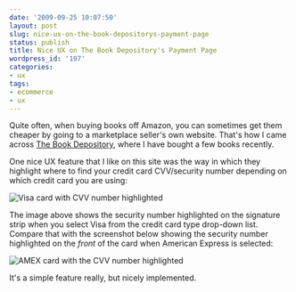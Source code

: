 ```yaml
---
date: '2009-09-25 10:07:50'
layout: post
slug: nice-ux-on-the-book-depositorys-payment-page
status: publish
title: Nice UX on The Book Depository's Payment Page
wordpress_id: '197'
categories:
- ux
tags:
- ecommerce
- ux
---
```


Quite often, when buying books off Amazon, you can sometimes get them cheaper by going to a marketplace seller's own website. That's how I came across [The Book Depository](http://www.bookdepository.co.uk/), where I have bought a few books recently.

One nice UX feature that I like on this site was the way in which they highlight where to find your credit card CVV/security number depending on which credit card you are using:

![Visa card with CVV number highlighted](http://www.strongasanox.co.uk/wp-content/uploads/2009/09/visa_cvv-300x206.jpg)

The image above shows the security number highlighted on the signature strip when you select Visa from the credit card type drop-down list. Compare that with the screenshot below showing the security number highlighted on the _front_ of the card when American Express is selected:

![AMEX card with the CVV number highlighted](http://www.strongasanox.co.uk/wp-content/uploads/2009/09/amex_cvv-300x206.jpg)

It's a simple feature really, but nicely implemented.
